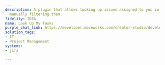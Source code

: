 ```yaml
---
description: A plugin that allows looking up issues assigned to you in Jira without
  manually filtering them.
fidelity: IDEA
name: Look Up My Tasks
purple_chat_link: https://developer.moveworks.com/creator-studio/developer-tools/purple-chat/?conversation=%7B%22startTimestamp%22%3A%2211%3A43+AM%22%2C%22messages%22%3A%5B%7B%22parts%22%3A%5B%7B%22richText%22%3A%22Show+me+all+my+open+tasks%22%7D%5D%2C%22role%22%3A%22user%22%7D%2C%7B%22parts%22%3A%5B%7B%22reasoningSteps%22%3A%5B%7B%22richText%22%3A%22Checked+for+an+authenticated+Jira+account.%22%2C%22status%22%3A%22success%22%7D%2C%7B%22richText%22%3A%22Searching+for+issues+assigned+to+you+with+an+%60open%60+status.%22%2C%22status%22%3A%22success%22%7D%5D%7D%2C%7B%22richText%22%3A%22%3Cp%3EI+found+3+open+issues+assigned+to+you+in+%3Cb%3EJira%3C%2Fb%3E%3A%3C%2Fp%3E%3Cul%3E%3Cli%3E%3Cb%3EPROJ-123%3A+Fix+login+button+bug%3C%2Fb%3E%3Cbr%3EStatus%3A+In+Progress%3C%2Fli%3E%3Cli%3E%3Cb%3EPROJ-456%3A+Update+documentation+for+API+v2%3C%2Fb%3E%3Cbr%3EStatus%3A+To+Do%3C%2Fli%3E%3Cli%3E%3Cb%3EDES-789%3A+Design+new+onboarding+flow%3C%2Fb%3E%3Cbr%3EStatus%3A+In+Review%3C%2Fli%3E%3C%2Ful%3E%3Cp%3EYou+can+ask+me+to+change+the+status+or+add+a+comment+to+any+of+these+issues.%3C%2Fp%3E%22%7D%2C%7B%22citations%22%3A%5B%7B%22citationTitle%22%3A%22PROJ-123%3A+Fix+login+button+bug%22%2C%22connectorName%22%3A%22jira%22%7D%2C%7B%22citationTitle%22%3A%22PROJ-456%3A+Update+documentation+for+API+v2%22%2C%22connectorName%22%3A%22jira%22%7D%2C%7B%22citationTitle%22%3A%22DES-789%3A+Design+new+onboarding+flow%22%2C%22connectorName%22%3A%22jira%22%7D%5D%7D%5D%2C%22role%22%3A%22assistant%22%7D%5D%7D
solution_tags:
- IT
- Project Management
systems:
- jira

---
```

